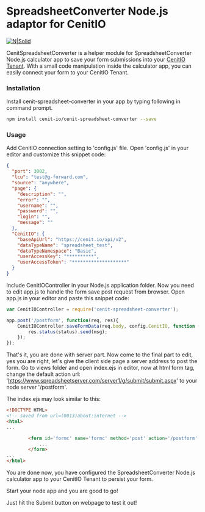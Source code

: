 # SpreadsheetConverter Node.js adaptor for CenitIO

[![N|Solid](http://www.spreadsheetconverter.com/wp-content/uploads/2013/08/logo.png)](http://www.spreadsheetconverter.com)

CenitSpreadsheetConverter is a helper module for SpreadsheetConverter Node.js calculator app to save your form submissions into 
your [CenitIO Tenant](https://cenit.io/). With a small code manipulation inside the calculator app, you can easily connect 
your form to your CenitIO Tenant.

### Installation

Install cenit-spreadsheet-converter in your app by typing following in command prompt.

```sh
npm install cenit-io/cenit-spreadsheet-converter --save
```

### Usage

Add CenitIO connection setting to 'config.js' file. Open 'config.js' in your editor and customize this snippet code:

```json
{
  "port": 3002,
  "lcu": "test@g-forward.com",
  "source": "anywhere",
  "page": {
    "description": "",
    "error": "",
    "username": "",
    "password": "",
    "login": "",
    "message": ""
  },
  "CenitIO": {
    "baseApiUrl": "https://cenit.io/api/v2",
    "dataTypeName": "spreadsheet_test",
    "dataTypeNamespace": "Basic",
    "userAccessKey": "**********",
    "userAccessToken": "********************"
  }
}
```

Include CenitIOController in your Node.js application folder. Now you need to edit app.js to handle the form save 
post request from browser. Open app.js in your editor and paste this snippet code:


```javascript
var CenitIOController = require('cenit-spreadsheet-converter');

app.post('/postform', function(req, res){
    CenitIOController.saveFormData(req.body, config.CenitIO, function (status, msg) {
        res.status(status).send(msg);
    });
});
```

That's it, you are done with server part. 
Now come to the final part to edit, yes you are right, let's give the client side page a server address to post the form. 
Go to views folder and open index.ejs in editor, now at html form tag, change the default action url: 
'https://www.spreadsheetserver.com/server1/g/submit/submit.aspx' to your node server '/postform'. 

The index.ejs may look similar to this:
 
```html
<!DOCTYPE HTML>
<!-- saved from url=(0013)about:internet -->
<html>
...

        <form id='formc' name='formc' method='post' action='/postform' target='_top'>
            ...
        </form>
...
</html>            
```

You are done now, you have configured the SpreadsheetConverter Node.js calculator app to your CenitIO Tenant to persist your form.

Start your node app and you are good to go!

Just hit the Submit button on webpage to test it out!
